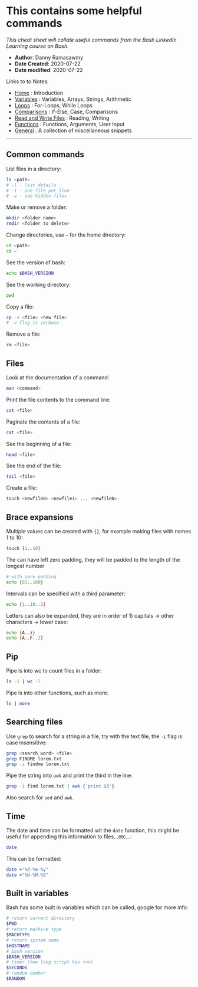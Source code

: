# This contains some helpful commands
*This cheat sheet will collate useful commands from the Bash LinkedIn Learning course on Bash.*

- **Author**: Danny Ramasawmy
- **Date Created**: 2020-07-22
- **Date modified**: 2020-07-22

Links to to Notes:
- [Home](./bash_notes) : Introduction  
- [Variables](./bash_notes_variables) : Variables, Arrays, Strings, Arithmetic  
- [Loops](./bash_notes_loops) : For-Loops, While Loops
- [Comparisons](./bash_notes_comparisons) : If-Else, Case, Comparisons
- [Read and Write Files](./bash_notes_rw_files) : Reading, Writing
- [Functions](./bash_notes_functions) : Functions, Arguments, User Input
- [General](./bash_notes_general) : A collection of miscellaneous snippets

-----------
## Common commands
List files in a directory:
```bash
ls <path>
# -l - list details
# -1 - one file per line 
# -a - see hidden files
```
Make or remove a folder:
```bash
mkdir <folder name>
rmdir <folder to delete>
```
Change directories, use `~` for the home directory:
```bash
cd <path>
cd ~
```
See the version of bash:
```bash
echo $BASH_VERSION
```
See the working directory:
```bash
pwd
```
Copy a file:
```bash
cp -v <file> <new file>
# -v flag is verbose
```
Remove a file:
```bash
rm <file>
```

## Files
Look at the documentation of a command:
```bash
man <command>
```
Print the file contents to the command line:
```bash
cat <file>
```
Paginate the contents of a file:
```bash
cat <file>
```
See the beginning of a file:
```bash
head <file>
```
See the end of the file:
```bash
tail <file>
```
Create a file:
```bash
touch <newfile0> <newfile1> ... <newfileN>
```
## Brace expansions
Multiple values can be created with `{}`, for example making files with names 1 to 10:
```bash
touch {1..10}
```
The can have left zero padding, they will be padded to the length of the longest number
```bash
# with zero padding
echo {01..100}
```
Intervals can be specified with a third parameter:
```bash
echo {1..10..2}
```
Letters can also be expanded, they are in order of 1) capitals -> other characters -> lower case:
```bash
echo {A..z}
echo {A..F..2}
```

## Pip
Pipe ls into wc to count files in a folder:
```bash
ls -1 | wc -l 
```
Pipe ls into other functions, such as more:
```bash
ls | more
```

## Searching files
Use `grep` to search for a string in a file, try with the text file, the `-i` flag is case insensitive:
```bash
grep <search word> <file>
grep FINDME lorem.txt
grep -i findme lorem.txt
```
Pipe the string into `awk` and print the third in the line:
```bash
grep -i find lorem.txt | awk {'print $3'}
```
Also search for `sed` and `awk`.

## Time
The date and time can be formatted wit the `date` function, this might be useful for appending this information to files...etc...:
```bash
date
```
This can be formatted:
```bash
date +"%d-%m-%y"
date +"%H-%M-%S"
```

## Built in variables
Bash has some built in variables which can be called, google for more info:
```bash
# return current directory
$PWD
# return machine type
$MACHTYPE
# return system name
$HOSTNAME
# bash version
$BASH_VERSION
# timer (how long script has run)
$SECONDS
# random number
$RANDOM
```